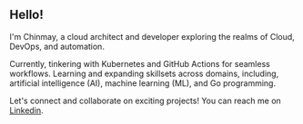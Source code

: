 ## Hello!

I'm Chinmay, a cloud architect and developer exploring the realms of Cloud, DevOps, and automation. 

Currently, tinkering with Kubernetes and GitHub Actions for seamless workflows. Learning and expanding skillsets across domains, including, artificial intelligence (AI), machine learning (ML), and Go programming.

Let's connect and collaborate on exciting projects! You can reach me on [Linkedin](https://www.linkedin.com/in/chinmaykumar-vyas/).
